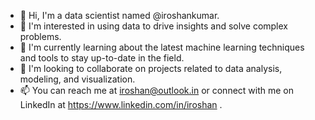
- 👋 Hi, I'm a data scientist named @iroshankumar.
- 👀 I'm interested in using data to drive insights and solve complex problems.
- 🌱 I'm currently learning about the latest machine learning techniques and tools to stay up-to-date in the field.
- 💞️ I'm looking to collaborate on projects related to data analysis, modeling, and visualization.
- 📫 You can reach me at iroshan@outlook.in or connect with me on LinkedIn at https://www.linkedin.com/in/iroshan .

<!---
iroshankumar/iroshankumar is a ✨ special ✨ repository because its `README.md` (this file) appears on your GitHub profile.
You can click the Preview link to take a look at your changes.
- 👋 Hi, I’m @iroshankumar
- 👀 I’m interested in 
- 🌱 I’m currently learning ...
- 💞️ I’m looking to collaborate on ...
- 📫 How to reach me ...

--->
